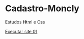 # Cadastro-Moncly
 Estudos Html e Css

 <a href="https://nicolascostadelima.github.io/Cadastro-Moncly/login.html">Executar site 01</a>